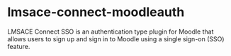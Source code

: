 # lmsace-connect-moodleauth
LMSACE Connect SSO is an authentication type plugin for Moodle that allows users to sign up and sign in to Moodle using a single sign-on (SSO) feature. 

